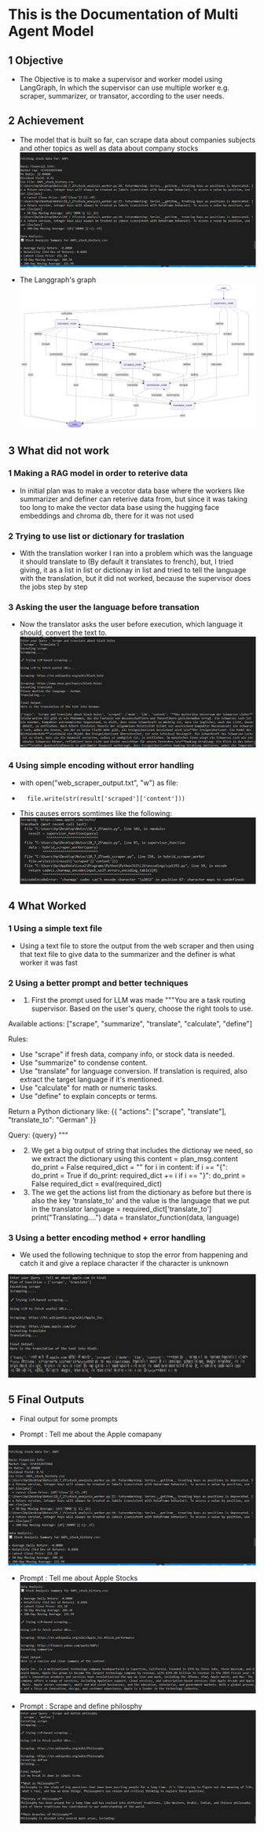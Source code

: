 # This is the Documentation of Multi Agent Model

## 1 Objective

- The Objective is to make a supervisor and worker model using LangGraph, In which the supervisor can use multiple worker e.g. scraper, summarizer, or transator, according to the user needs.

## 2 Achievement
- The model that is built so far, can scrape data about companies subjects and other topics as well as data about company stocks
![alt text](https://github.com/Aman88600/Notes/blob/main/18_7_25/Images/Stocks_output.PNG?raw=true)

- The Langgraph's graph
![alt text](https://github.com/Aman88600/Notes/blob/main/24_7_25/supervisor_graph.png?raw=true)

## 3 What did not work

### 1 Making a RAG model in order to reterive data
- In initial plan was to make a vecotor data base where the workers like summarizer and definer can reterive data from, but since it was taking too long to make the vector data base using the hugging face embeddings and chroma db, there for it was not used


### 2 Trying to use list or dictionary for traslation
- With the translation worker I ran into a problem which was the language it should translate to (By default it translates to french), but, I tried giving, it as a list in list or dictionay in list and tried to tell the language with the translation, but it did not worked, because the supervisor does the jobs step by step

### 3 Asking the user the language before transation
- Now the translator asks the user before execution, which language it should, convert the text to.
![alt text](https://github.com/Aman88600/Notes/blob/main/18_7_25/Images/translator_in_action.PNG?raw=true)


### 4 Using simple encoding without error handling
- with open("web_scraper_output.txt", "w") as file:
-       file.write(str(result['scraped']['content']))
- This causes errors somtimes like the following:
![alt text](https://github.com/Aman88600/Notes/blob/main/18_7_25/Images/encoding_error.PNG?raw=true)

## 4 What Worked

### 1 Using a simple text file
- Using a text file to store the output from the web scraper and then using that text file to give data to the summarizer and the definer is what worker it was fast

### 2 Using a better prompt and better techniques

- 1. First the prompt used for LLM was made
"""You are a task routing supervisor. Based on the user's query, choose the right tools to use.

Available actions: ["scrape", "summarize", "translate", "calculate", "define"]

Rules:
- Use "scrape" if fresh data, company info, or stock data is needed.
- Use "summarize" to condense content.
- Use "translate" for language conversion. If translation is required, also extract the target language if it's mentioned.
- Use "calculate" for math or numeric tasks.
- Use "define" to explain concepts or terms.

Return a Python dictionary like:
{{ 
  "actions": ["scrape", "translate"], 
  "translate_to": "German" 
}}

Query: {query}
"""

- 2. We get a big output of string that includes the dictionay we need, so we extract the dictionary using this
 content = plan_msg.content
    do_print = False
    required_dict = ""
    for i in content:
        if i == "{":
            do_print = True
        if do_print:
            required_dict += i
        if i == "}":
            do_print = False
    required_dict = eval(required_dict)

- 3. The we get the actions list from the dictionary as before but there is also the key 'translate_to' and the value is the language that we put in the translator
language = required_dict['translate_to']
print("Translating....")
data = translator_function(data, language)

### 3 Using a better encoding method + error handling

- We used the following technique to stop the error from happening and catch it and give a replace character if the character is unknown

![alt text](https://github.com/Aman88600/Notes/blob/main/18_7_25/Images/better_encoding.PNG?raw=true)

## 5 Final Outputs

- Final output for some prompts

- Prompt : Tell me about the Apple comapany

![alt text](https://github.com/Aman88600/Notes/blob/main/18_7_25/Images/Stocks_output.PNG?raw=true)

- Prompt : Tell me about Apple Stocks
![alt text](https://github.com/Aman88600/Notes/blob/main/18_7_25/Images/Getting_apple_stocks.PNG?raw=true)

- Prompt : Scrape and define philosphy
![alt text](https://github.com/Aman88600/Notes/blob/main/18_7_25/Images/scrape_and_define.PNG?raw=true)
